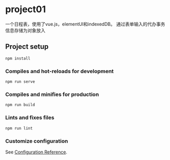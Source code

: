 # project01
一个日程表，使用了vue.js，elementUI和indexedDB。
通过表单输入的代办事务信息存储为对象放入
## Project setup
```
npm install
```

### Compiles and hot-reloads for development
```
npm run serve
```

### Compiles and minifies for production
```
npm run build
```

### Lints and fixes files
```
npm run lint
```

### Customize configuration
See [Configuration Reference](https://cli.vuejs.org/config/).
